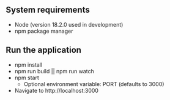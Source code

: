 ## System requirements
  - Node (version 18.2.0 used in development)
  - npm package manager

## Run the application
  - npm install
  - npm run build || npm run watch
  - npm start
    - Optional environment variable: PORT (defaults to 3000)
  - Navigate to http://localhost:3000
